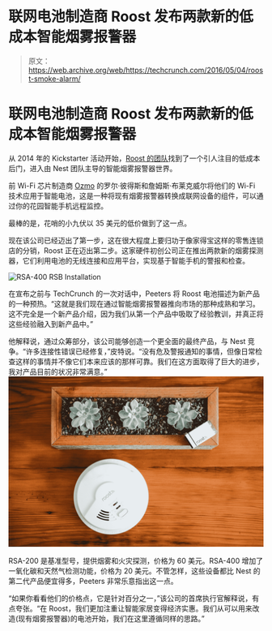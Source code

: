 # 联网电池制造商 Roost 发布两款新的低成本智能烟雾报警器 

> 原文：<https://web.archive.org/web/https://techcrunch.com/2016/05/04/roost-smoke-alarm/>

# 联网电池制造商 Roost 发布两款新的低成本智能烟雾报警器

从 2014 年的 Kickstarter 活动开始，[Roost 的团队](https://web.archive.org/web/20230131031353/https://techcrunch.com/2015/09/02/roost-raises-5-5m-to-retrofit-dumb-gadgets-into-smart-gadgets/)找到了一个引人注目的低成本后门，进入由 Nest 团队主导的智能烟雾报警器世界。

前 Wi-Fi 芯片制造商 [Ozmo](https://web.archive.org/web/20230131031353/https://www.crunchbase.com/organization/ozmo-devices) 的罗尔·彼得斯和詹姆斯·布莱克威尔将他们的 Wi-Fi 技术应用于智能电池，这是一种将现有烟雾报警器转换成联网设备的组件，可以通过你的花园智能手机远程监控。

最棒的是，花哨的小九伏以 35 美元的低价做到了这一点。

现在该公司已经迈出了第一步，这在很大程度上要归功于像家得宝这样的零售连锁店的分销，Roost 正在迈出第二步。这家硬件初创公司正在推出两款新的烟雾探测器，它们利用电池的无线连接和应用平台，实现基于智能手机的警报和检查。

![RSA-400 RSB Installation](img/43b1ad46db44b8e937feafb6a8e9389d.png)

在宣布之前与 TechCrunch 的一次对话中，Peeters 将 Roost 电池描述为新产品的一种预热。“这就是我们现在通过智能烟雾报警器推向市场的那种成熟和学习。这不完全是一个新产品介绍，因为我们从第一个产品中吸取了经验教训，并真正将这些经验融入到新产品中。”

他解释说，通过众筹部分，该公司能够创造一个更全面的最终产品，与 Nest 竞争。“许多连接性错误已经修复，”皮特说。“没有危及警报通知的事情，但像日常检查这样的事情并不像它们本来应该的那样可靠。我们在这方面取得了巨大的进步，我对产品目前的状况非常满意。”![RSA-400 with RSB and Succulent](img/8a16ee04d11ac80c4d13b7504ec60691.png)

RSA-200 是基准型号，提供烟雾和火灾探测，价格为 60 美元。RSA-400 增加了一氧化碳和天然气检测功能，价格为 20 美元。不管怎样，这些设备都比 Nest 的第二代产品便宜得多，Peeters 非常乐意指出这一点。

“如果你看看他们的价格点，它是针对百分之一，”该公司的首席执行官解释说，有点夸张。“在 Roost，我们更加注重让智能家居变得经济实惠。我们从可以用来改造(现有烟雾报警器)的电池开始，我们在这里遵循同样的思路。”